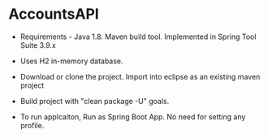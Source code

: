 # AccountsAPI
- Requirements - Java 1.8. Maven build tool. Implemented in Spring Tool Suite 3.9.x
- Uses H2 in-memory database.

- Download or clone the project. Import into eclipse as an existing maven project
- Build project with "clean package -U" goals.
- To run applcaiton, Run as Spring Boot App. No need for setting any profile.
